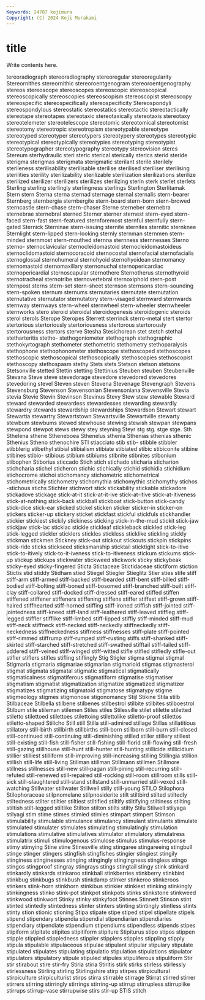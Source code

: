 ```yaml
---
Keywords: 24787 kojimura
Copyright: (C) 2024 Koji Murakami
---
```


# title

Write contents here.



tereoradiograph stereoradiography stereoregular stereoregularity Stereornithes stereornithic
stereoroentgenogram stereoroentgenography stereos stereoscope stereoscopes stereoscopic stereoscopical stereoscopically stereoscopies stereoscopism
stereoscopist stereoscopy stereospecific stereospecifically stereospecificity Stereospondyli stereospondylous stereostatic stereostatics stereotactic
stereotactically stereotape stereotapes stereotaxic stereotaxically stereotaxis stereotaxy stereotelemeter stereotelescope stereotomic
stereotomical stereotomist stereotomy stereotropic stereotropism stereotypable stereotype stereotyped stereotyper stereotypers
stereotypery stereotypes stereotypic stereotypical stereotypically stereotypies stereotyping stereotypist stereotypographer stereotypography
stereotypy stereovision steres Stereum sterhydraulic steri steric sterical sterically sterics
sterid steride sterigma sterigmas sterigmata sterigmatic sterilant sterile sterilely sterileness
sterilisability sterilisable sterilise sterilised steriliser sterilising sterilities sterility sterilizability sterilizable
sterilization sterilizations sterilize sterilized sterilizer sterilizers sterilizes sterilizing sterin sterk
sterlet sterlets Sterling sterling sterlingly sterlingness sterlings Sterlington Sterlitamak Stern
stern Sterna sterna sternad sternage sternal sternalis stern-bearer Sternberg sternbergia
sternbergite stern-board stern-born stern-browed sterncastle stern-chase stern-chaser Sterne sterneber sternebra
sternebrae sternebral sterned Sterner sterner sternest stern-eyed stern-faced stern-fast stern-featured
sternforemost sternful sternfully stern-gated Sternick Sterninae stern-issuing sternite sternites sternitic
sternknee Sternlight stern-lipped stern-looking sternly sternman sternmen stern-minded sternmost stern-mouthed
sternna sternness sternnesses Sterno sterno- sternoclavicular sternocleidomastoid sternocleidomastoideus sternoclidomastoid sternocoracoid
sternocostal sternofacial sternofacialis sternoglossal sternohumeral sternohyoid sternohyoidean sternomancy sternomastoid sternomaxillary
sternonuchal sternopericardiac sternopericardial sternoscapular sternothere Sternotherus sternothyroid sternotracheal sternotribe sternovertebral
sternoxiphoid stern-post sternpost sterns stern-set stern-sheet sternson sternsons stern-sounding stern-spoken
sternum sternums sternutaries sternutate sternutation sternutative sternutator sternutatory stern-visaged sternward
sternwards sternway sternways stern-wheel sternwheel stern-wheeler sternwheeler sternworks stero steroid
steroidal steroidogenesis steroidogenic steroids sterol sterols Sterope Steropes Sterrett sterrinck
sterro-metal stert stertor stertorious stertoriously stertoriousness stertorous stertorously stertorousness stertors
sterve Stesha Stesichorean stet stetch stethal stetharteritis stetho- stethogoniometer stethograph
stethographic stethokyrtograph stethometer stethometric stethometry stethoparalysis stethophone stethophonometer stethoscope stethoscoped
stethoscopes stethoscopic stethoscopical stethoscopically stethoscopies stethoscopist stethoscopy stethospasm stethy Stets
stets Stetson stetson stetsons Stetsonville stetted Stettin stetting Stettinius Steuben
steuben Steubenville Stevana Steve steve stevedorage stevedore stevedored stevedores stevedoring
stevel Steven steven Stevena Stevenage Stevengraph Stevens Stevensburg Stevenson Stevensonian
Stevensoniana Stevensville Stevia stevia Stevie Stevin Stevinson Stevinus Stevy Stew
stew stewable Steward steward stewarded stewardess stewardesses stewarding stewardly stewardry
stewards stewardship stewardships Stewardson Stewart stewart Stewartia stewartry Stewartstown Stewartsville
Stewartville stewarty stewbum stewbums stewed stewhouse stewing stewish stewpan stewpans
stewpond stewpot stews stewy stey steyning Steyr stg stg. stge
stge. Sth Sthelena sthene Stheneboea Sthenelus sthenia Sthenias sthenias sthenic
Sthenius Stheno sthenochire STI stiacciato stib stib- stibble stibbler stibblerig
stibethyl stibial stibialism stibiate stibiated stibic stibiconite stibine stibines stibio-
stibious stibium stibiums stibnite stibnites stibonium stibophen Stiborius sticcado Stich
stich stichado sticharia sticharion stichcharia stichel sticheron stichic stichically stichid
stichidia stichidium stichocrome stichoi stichomancy stichometric stichometrical stichometrically stichometry stichomythia
stichomythic stichomythy stichos -stichous stichs Stichter stichwort stick stickability stickable
stickadore stickadove stickage stick-at-it stick-at-it-ive stick-at-itive stick-at-itiveness stick-at-nothing stick-back stickball
stickboat stick-button stick-candy stick-dice stick-ear sticked stickel sticken sticker sticker-in
sticker-on stickers sticker-up stickery sticket stickfast stickful stickfuls stickhandler stickier
stickiest stickily stickiness sticking stick-in-the-mud stickit stick-jaw stickjaw stick-lac sticklac
stickle stickleaf stickleback stickled stick-leg stick-legged stickler sticklers stickles stickless
sticklike stickling stickly stickman stickmen Stickney stick-out stickout stickouts stickpin
stickpins stick-ride sticks stickseed sticksmanship sticktail sticktight stick-to-itive stick-to-itively stick-to-it-iveness
stick-to-itiveness stickum stickums stick-up stickup stickups stickwater stickweed stickwork sticky
stickybeak sticky-eyed sticky-fingered Sticta Stictaceae Stictidaceae stictiform stiction Stictis stid
stiddy Stidham stied Stiegel Stiegler Stieglitz Stier sties stife stiff
stiff-arm stiff-armed stiff-backed stiff-bearded stiff-bent stiff-billed stiff-bodied stiff-bolting stiff-boned stiff-bosomed
stiff-branched stiff-built stiff-clay stiff-collared stiff-docked stiff-dressed stiff-eared stiffed stiffen stiffened
stiffener stiffeners stiffening stiffens stiffer stiffest stiff-grown stiff-haired stiffhearted stiff-horned
stiffing stiff-ironed stiffish stiff-jointed stiff-jointedness stiff-kneed stiff-land stiff-leathered stiff-leaved stiffleg
stiff-legged stiffler stifflike stiff-limbed stiff-lipped stiffly stiff-minded stiff-mud stiff-neck stiffneck
stiff-necked stiff-neckedly stiffneckedly stiff-neckedness stiffneckedness stiffness stiffnesses stiff-plate stiff-pointed stiff-rimmed
stiffrump stiff-rumped stiff-rusting stiffs stiff-shanked stiff-skirted stiff-starched stiff-stretched stiff-swathed stifftail
stiff-tailed stiff-uddered stiff-veined stiff-winged stiff-witted stifle stifled stifledly stifle-out stifler
stiflers stifles stifling stiflingly Stig Stigler stigma stigmai stigmal Stigmaria
stigmaria stigmariae stigmarian stigmarioid stigmas stigmasterol stigmat stigmata stigmatal stigmatic
stigmatical stigmatically stigmaticalness stigmatiferous stigmatiform stigmatise stigmatiser stigmatism stigmatist stigmatization
stigmatize stigmatized stigmatizer stigmatizes stigmatizing stigmatoid stigmatose stigmatypy stigme stigmeology
stigmes stigmonose stigonomancy Stijl Stikine Stila stilb Stilbaceae Stilbella stilbene
stilbenes stilbestrol stilbite stilbites stilboestrol Stilbum stile stileman stilemen Stiles
stiles Stilesville stilet stilette stiletted stiletto stilettoed stilettoes stilettoing stilettolike
stiletto-proof stilettos stiletto-shaped Stilicho Still still Stilla still-admired stillage Stillas
stillatitious stillatory still-birth stillbirth stillbirths still-born stillborn still-burn still-closed still-continued
still-continuing still-diminishing stilled stiller stillery stillest still-existing still-fish still-fisher still-fishing
still-florid still-flowing still-fresh still-gazing stillhouse still-hunt still-hunter still-hunting stillicide stillicidium
stillier stilliest stilliform still-improving still-increasing stilling Stillingia stillion stillish still-life
still-living Stillman stillman Stillmann stillmen Stillmore stillness stillnesses still-new still-pagan
still-pining still-recurring still-refuted still-renewed still-repaired still-rocking still-room stillroom stills still-sick
still-slaughtered still-stand stillstand still-unmarried still-vexed still-watching Stillwater stillwater Stillwell stilly
still-young STILO Stilophora Stilophoraceae stilpnomelane stilpnosiderite stilt stiltbird stilted stiltedly
stiltedness stilter stiltier stiltiest stiltified stiltify stiltifying stiltiness stilting stiltish
stilt-legged stiltlike Stilton stilton stilts stilty Stilu Stilwell stilyaga stilyagi
stim stime stimes stimied stimies stimpart stimpert Stimson stimulability stimulable
stimulance stimulancy stimulant stimulants stimulate stimulated stimulater stimulates stimulating stimulatingly
stimulation stimulations stimulative stimulatives stimulator stimulatory stimulatress stimulatrix stimuli stimulogenous
stimulose stimulus stimulus-response stimy stimying Stine stine Stinesville sting stingaree
stingareeing stingbull stinge stinger stingers stingfish stingfishes stingier stingiest stingily
stinginess stinginesses stinging stingingly stingingness stingless stingo stingos stingproof stingray
stingrays stings stingtail stingy stink stinkard stinkardly stinkards stinkaroo stinkball
stinkberries stinkberry stinkbird stinkbug stinkbugs stinkbush stinkdamp stinker stinkeroo stinkeroos
stinkers stink-horn stinkhorn stinkibus stinkier stinkiest stinking stinkingly stinkingness stinko
stink-pot stinkpot stinkpots stinks stinkstone stinkweed stinkwood stinkwort Stinky stinky
stinkyfoot Stinnes Stinnett Stinson stint stinted stintedly stintedness stinter stinters
stinting stintingly stintless stints stinty stion stionic stioning Stipa stipate
stipe stiped stipel stipellate stipels stipend stipendary stipendia stipendial stipendiarian
stipendiaries stipendiary stipendiate stipendium stipendiums stipendless stipends stipes stipiform stipitate
stipites stipitiform stipiture Stipiturus stipo stipos stippen stipple stippled stippledness
stippler stipplers stipples stippling stipply stipula stipulable stipulaceous stipulae stipulant
stipular stipulary stipulate stipulated stipulates stipulating stipulatio stipulation stipulations stipulator
stipulators stipulatory stipule stipuled stipules stipuliferous stipuliform Stir stir stirabout
stire stir-fry Stiria stiria Stiritis stirk stirks stirless stirlessly stirlessness
Stirling stirling Stirlingshire stirp stirpes stirpicultural stirpiculture stirpiculturist stirps stirra
stirrable stirrage Stirrat stirred stirrer stirrers stirring stirringly stirrings stirring-up
stirrup stirrupless stirruplike stirrups stirrup-vase stirrupwise stirs stir-up STIS stitch
